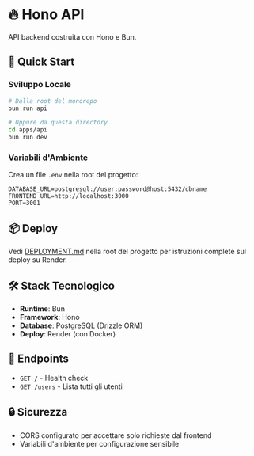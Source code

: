 # 🔥 Hono API

API backend costruita con Hono e Bun.

## 🚀 Quick Start

### Sviluppo Locale

```bash
# Dalla root del monorepo
bun run api

# Oppure da questa directory
cd apps/api
bun run dev
```

### Variabili d'Ambiente

Crea un file `.env` nella root del progetto:

```env
DATABASE_URL=postgresql://user:password@host:5432/dbname
FRONTEND_URL=http://localhost:3000
PORT=3001
```

## 📦 Deploy

Vedi [DEPLOYMENT.md](../../DEPLOYMENT.md) nella root del progetto per istruzioni complete sul deploy su Render.

## 🛠️ Stack Tecnologico

- **Runtime**: Bun
- **Framework**: Hono
- **Database**: PostgreSQL (Drizzle ORM)
- **Deploy**: Render (con Docker)

## 📝 Endpoints

- `GET /` - Health check
- `GET /users` - Lista tutti gli utenti

## 🔒 Sicurezza

- CORS configurato per accettare solo richieste dal frontend
- Variabili d'ambiente per configurazione sensibile
